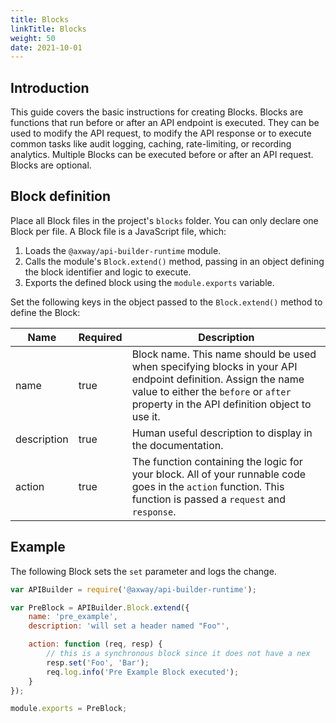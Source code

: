 ```yaml
---
title: Blocks
linkTitle: Blocks
weight: 50
date: 2021-10-01
---
```


## Introduction

This guide covers the basic instructions for creating Blocks. Blocks are functions that run before or after an API endpoint is executed. They can be used to modify the API request, to modify the API response or to execute common tasks like audit logging, caching, rate-limiting, or recording analytics. Multiple Blocks can be executed before or after an API request. Blocks are optional.

## Block definition

Place all Block files in the project's `blocks` folder. You can only declare one Block per file. A Block file is a JavaScript file, which:

1. Loads the `@axway/api-builder-runtime` module.
1. Calls the module's `Block.extend()` method, passing in an object defining the block identifier and logic to execute.
1. Exports the defined block using the `module.exports` variable.

Set the following keys in the object passed to the `Block.extend()` method to define the Block:

| Name | Required | Description |
| --- | --- | --- |
| name | true | Block name. This name should be used when specifying blocks in your API endpoint definition. Assign the name value to either the `before` or `after` property in the API definition object to use it. |
| description | true | Human useful description to display in the documentation. |
| action | true | The function containing the logic for your block. All of your runnable code goes in the `action` function. This function is passed a `request` and `response`. |

## Example

The following Block sets the `set` parameter and logs the change.

```javascript
var APIBuilder = require('@axway/api-builder-runtime');

var PreBlock = APIBuilder.Block.extend({
    name: 'pre_example',
    description: 'will set a header named "Foo"',

    action: function (req, resp) {
        // this is a synchronous block since it does not have a nex
        resp.set('Foo', 'Bar');
        req.log.info('Pre Example Block executed');
    }
});

module.exports = PreBlock;
```
